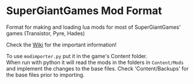 # SuperGiantGames Mod Format
Format for making and loading lua mods for most of SuperGiantGames' games (Transistor, Pyre, Hades)

Check the [Wiki](https://github.com/MagicGonads/ssg-mod-format/wiki) for the important information!

To use `modimporter.py` put it in the game's Content folder.     
When run with python it will read the mods in the folders in `Content/Mods` and implement the changes to the base files.
Check 'Content/Backups' for the base files prior to importing.
